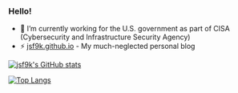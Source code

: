 ### Hello! ###

- 🔭 I’m currently working for the U.S. government as part of CISA (Cybersecurity and Infrastructure Security Agency)
- ⚡ [jsf9k.github.io](https://jsf9k.github.io) - My much-neglected personal blog

[![jsf9k's GitHub stats](https://github-readme-stats.vercel.app/api?username=jsf9k&show_icons=true)](https://github.com/anuraghazra/github-readme-stats)

[![Top Langs](https://github-readme-stats.vercel.app/api/top-langs/?username=jsf9k)](https://github.com/anuraghazra/github-readme-stats)
